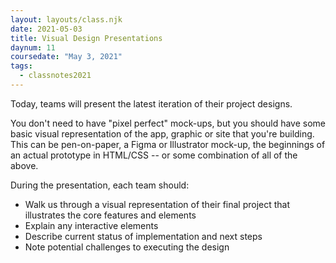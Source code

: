 ```yaml
---
layout: layouts/class.njk
date: 2021-05-03
title: Visual Design Presentations
daynum: 11
coursedate: "May 3, 2021"
tags:
  - classnotes2021
---
```


Today, teams will present the latest iteration of their project designs.

You don't need to have "pixel perfect" mock-ups, but you should have some basic visual representation of the app, graphic or site that you're building. This can be pen-on-paper, a Figma or Illustrator mock-up, the beginnings of an actual prototype in HTML/CSS -- or some combination of all of the above.

During the presentation, each team should:

* Walk us through a visual representation of their final project that illustrates the core features and elements
* Explain any interactive elements
* Describe current status of implementation and next steps
* Note potential challenges to executing the design

